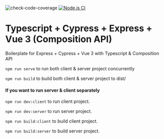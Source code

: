 ![check-code-coverage](https://img.shields.io/badge/code--coverage-98.5%25-brightgreen) [![Node.js CI](https://github.com/SebastienLeonce/ts-express-vue3/actions/workflows/node.js.yml/badge.svg)](https://github.com/SebastienLeonce/ts-express-vue3/actions/workflows/node.js.yml)
# Typescript + Cypress + Express + Vue 3 (Composition API)
Boilerplate for Express + Cypress + Vue 3 with Typescript & Composition API

`npm run serve` to run both client & server project concurrently 
 
`npm run build` to build both client & server project to dist/

#### If you want to run server & client separately 
 
`npm run dev:client` to run client project. 
 
`npm run dev:server` to run server project.  
  
  
`npm run build:client` to build client project.  
 
`npm run build:server` to build server project. 

